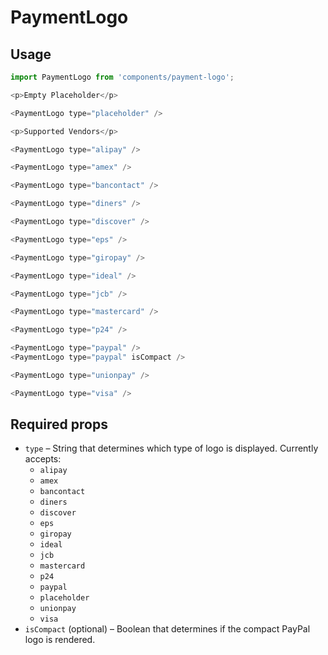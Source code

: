 PaymentLogo
====

## Usage

```js
import PaymentLogo from 'components/payment-logo';

<p>Empty Placeholder</p>

<PaymentLogo type="placeholder" />

<p>Supported Vendors</p>

<PaymentLogo type="alipay" />

<PaymentLogo type="amex" />

<PaymentLogo type="bancontact" />

<PaymentLogo type="diners" />

<PaymentLogo type="discover" />

<PaymentLogo type="eps" />

<PaymentLogo type="giropay" />

<PaymentLogo type="ideal" />

<PaymentLogo type="jcb" />

<PaymentLogo type="mastercard" />

<PaymentLogo type="p24" />

<PaymentLogo type="paypal" />
<PaymentLogo type="paypal" isCompact />

<PaymentLogo type="unionpay" />

<PaymentLogo type="visa" />
```

## Required props

* `type` – String that determines which type of logo is displayed. Currently accepts:
   * `alipay`
   * `amex`
   * `bancontact`
   * `diners`
   * `discover`
   * `eps`
   * `giropay`
   * `ideal`
   * `jcb`
   * `mastercard`
   * `p24`
   * `paypal`
   * `placeholder`
   * `unionpay`
   * `visa`
* `isCompact` (optional) – Boolean that determines if the compact PayPal logo is rendered.
